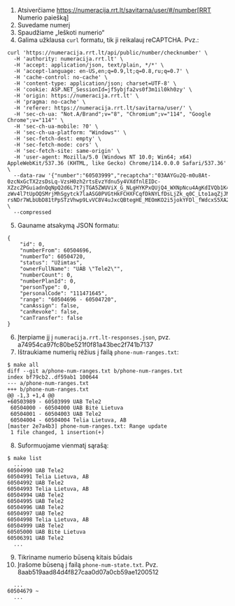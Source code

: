 1. Atsiverčiame https://numeracija.rrt.lt/savitarna/user/#/number[RRT Numerio paiešką]
2. Suvedame numerį
3. Spaudžiame „Ieškoti numerio“
4. Galima užklausa `curl` formatu, tik ji reikalauj reCAPTCHA. Pvz.:
```
curl 'https://numeracija.rrt.lt/api/public/number/checknumber' \
  -H 'authority: numeracija.rrt.lt' \
  -H 'accept: application/json, text/plain, */*' \
  -H 'accept-language: en-US,en;q=0.9,lt;q=0.8,ru;q=0.7' \
  -H 'cache-control: no-cache' \
  -H 'content-type: application/json; charset=UTF-8' \
  -H 'cookie: ASP.NET_SessionId=jf5ybjfa2vs0f3m1il0kh0zy' \
  -H 'origin: https://numeracija.rrt.lt' \
  -H 'pragma: no-cache' \
  -H 'referer: https://numeracija.rrt.lt/savitarna/user/' \
  -H 'sec-ch-ua: "Not.A/Brand";v="8", "Chromium";v="114", "Google Chrome";v="114"' \
  -H 'sec-ch-ua-mobile: ?0' \
  -H 'sec-ch-ua-platform: "Windows"' \
  -H 'sec-fetch-dest: empty' \
  -H 'sec-fetch-mode: cors' \
  -H 'sec-fetch-site: same-origin' \
  -H 'user-agent: Mozilla/5.0 (Windows NT 10.0; Win64; x64) AppleWebKit/537.36 (KHTML, like Gecko) Chrome/114.0.0.0 Safari/537.36' \
  --data-raw '{"number":"60503999","recaptcha":"03AAYGu2Q-m0u8At-0zcNxGcTX2zsDsLq-VzsH0zh2rtsEvzYdnu5y4VXdfnlEIDc-XZzcZPGuiadnQqNpQ2d6L7t7jTGA5ZWUViX_G_NLgHYKPxQUjQ4_WXNpNcu4AgKdIVQb1K46x4l28xhiBSlYgM7P93bp0R8ePTvarlRHGYD9O729uYbN_flTQbW0M8bHW5B1gNY5m18SKmdZM2imdZbkclSezKvcoA5sZja5JLm2i0oK32GatqyaBO5cUnAjHWhIOUm7wSJtx4dvzSZ8PrsFqq2OOejYP3H3Sy-zWv4l7tUpOQSMrjMhSgytck7laASG0PVGtHkFCHXFCqfDkNYLfDsLjZk_q0C_Lto1aqZjJMfSSFWbeC1kw39V5eaqRC0gqUXzH4vhDS9aKww96qFFnH__KSTaUGrAF8iO0PkDgNTWPUwbjF2M_O8I9g11xeEHemafEYLcw39PZmOlyuDpbzWoRYJIZJVT6iulfc-rsNDr7WLbUbD81tPpSTzVhwp9LvVC8V4uJxcQBtegHE_MEOmKO2i5jokYFDl_fWdcxS5XA24tbhU"}' \
  --compressed
```
5. Gauname atsakymą JSON formatu:
```
{
    "id": 0,
    "numberFrom": 60504696,
    "numberTo": 60504720,
    "status": "Užimtas",
    "ownerFullName": "UAB \"Tele2\"",
    "numberCount": 0,
    "numberPlanId": 0,
    "personType": 0,
    "personalCode": "111471645",
    "range": "60504696 - 60504720",
    "canAssign": false,
    "canRevoke": false,
    "canTransfer": false
}
```
6. Įterpiame jį į `numeracija.rrt.lt-responses.json`, pvz. a74954ca97fc80be521f0f81a43bec2f741b7137
7. Ištraukiame numerių rėžius į failą `phone-num-ranges.txt`:
```
$ make all
diff --git a/phone-num-ranges.txt b/phone-num-ranges.txt
index bf79cb2..df59ab1 100644
--- a/phone-num-ranges.txt
+++ b/phone-num-ranges.txt
@@ -1,3 +1,4 @@
+60503989 - 60503999 UAB Tele2
 60504000 - 60504000 UAB Bitė Lietuva
 60504001 - 60504003 UAB Tele2
 60504004 - 60504004 Telia Lietuva, AB
[master 2e7a4b3] phone-num-ranges.txt: Range update
 1 file changed, 1 insertion(+)

```
8. Suformuojame vienmatį sąrašą:
```
$ make list
  ...
60504990 UAB Tele2
60504991 Telia Lietuva, AB
60504992 UAB Tele2
60504993 Telia Lietuva, AB
60504994 UAB Tele2
60504995 UAB Tele2
60504996 UAB Tele2
60504997 UAB Tele2
60504998 Telia Lietuva, AB
60504999 UAB Tele2
60505000 UAB Bitė Lietuva
60506391 UAB Tele2
  ...
```
9. Tikriname numerio būseną kitais būdais
10. Įrašome būseną į failą `phone-num-state.txt`. Pvz. 8aab519aad84d4f827caa0d07a0cb59ae1200512
```
  ...
60504679 ~
  ...
```
